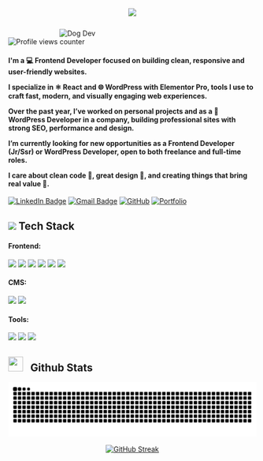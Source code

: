 <h1 align="center">
  <a href="https://github.com/RamirezThomasAlan">
    <img src="https://readme-typing-svg.herokuapp.com?lines=Hi,+I'm+Thomas+Ramirez;I+build+websites;With+React+%26+WordPress.&center=true&width=500&height=45" width="700" />
  </a>
</h1>

<!-- GIF animado lateral -->
<img src="https://media.giphy.com/media/v1.Y2lkPTc5MGI3NjExamhobmloOTFxaHlhbjU1YTd2cHFjY3phOHltdmNhY2U3dnNsNHNtOSZlcD12MV9naWZzX3NlYXJjaCZjdD1n/EZr27ZbJwmjE9PGyLN/giphy.gif" alt="Dog Dev" align="right" width="400" />

<!-- Visitas al perfil -->
<p align="left">
  <img src="https://komarev.com/ghpvc/?username=RamirezThomasAlan" alt="Profile views counter" />
</p>

<!-- Presentación -->
<h4>I'm a 💻 Frontend Developer focused on building clean, responsive and user-friendly websites.

I specialize in ⚛️ React and 🌐 WordPress with Elementor Pro, tools I use to craft fast, modern, and visually engaging web experiences.

Over the past year, I’ve worked on personal projects and as a 🧩 WordPress Developer in a company, building professional sites with strong SEO, performance and design.

I’m currently looking for new opportunities as a Frontend Developer (Jr/Ssr) or WordPress Developer, open to both freelance and full-time roles.

I care about clean code 🧼, great design 🎨, and creating things that bring real value 🚀.</h4>

<!-- Redes sociales -->
[![LinkedIn Badge](https://img.shields.io/badge/-Thomas%20Ramírez-blue?style=flat-square&logo=Linkedin&logoColor=white&link=https://www.linkedin.com/in/thomas-alan-ramirez/)](https://www.linkedin.com/in/thomas-alan-ramirez/) 
[![Gmail Badge](https://img.shields.io/badge/-ramirezthomasalan@gmail.com-c14438?style=flat-square&logo=Gmail&logoColor=white&link=mailto:ramirezthomasalan@gmail.com)](mailto:ramirezthomasalan@gmail.com) 
[![GitHub](https://img.shields.io/badge/-RamirezThomasAlan-181717?style=flat-square&logo=github&logoColor=white&link=https://github.com/RamirezThomasAlan)](https://github.com/RamirezThomasAlan)
[![Portfolio](https://img.shields.io/badge/-My%20Portfolio-000000?style=flat-square&logo=web&logoColor=white&link=https://portafolio-thomas-ramirez.netlify.app/)](https://portafolio-thomas-ramirez.netlify.app/)


<!-- Tech stack -->
<h2><img src="https://media2.giphy.com/media/QssGEmpkyEOhBCb7e1/giphy.gif?cid=ecf05e47a0n3gi1bfqntqmob8g9aid1oyj2wr3ds3mg700bl&rid=giphy.gif" width ="25"> Tech Stack</h2>

<h4>Frontend:</h4>
<p>
  <img src="https://img.shields.io/badge/react-%2320232a.svg?style=for-the-badge&logo=react&logoColor=%2361DAFB" />
  <img src="https://img.shields.io/badge/JavaScript%20-%23F7DF1E.svg?style=for-the-badge&logo=javascript&logoColor=black" />
  <img src="https://img.shields.io/badge/HTML5%20-%23E34F26.svg?style=for-the-badge&logo=html5&logoColor=white" />
  <img src="https://img.shields.io/badge/CSS%20-%231572B6.svg?style=for-the-badge&logo=css3&logoColor=white" />
  <img src="https://img.shields.io/badge/SASS-hotpink.svg?style=for-the-badge&logo=SASS&logoColor=white" />
  <img src="https://img.shields.io/badge/bootstrap-%238511FA.svg?style=for-the-badge&logo=bootstrap&logoColor=white" />
</p>

<h4>CMS:</h4>
<p>
  <img src="https://img.shields.io/badge/WordPress-%23117AC9.svg?style=for-the-badge&logo=WordPress&logoColor=white" />
  <img src="https://img.shields.io/badge/webflow-%23146EF5.svg?style=for-the-badge&logo=webflow&logoColor=white" />
</p>

<h4>Tools:</h4>
<p>
  <img src="https://img.shields.io/badge/git-%23F05033.svg?style=for-the-badge&logo=git&logoColor=white" />
  <img src="https://img.shields.io/badge/github-%23121011.svg?style=for-the-badge&logo=github&logoColor=white" />
  <img src="https://img.shields.io/badge/figma-%23F24E1E.svg?style=for-the-badge&logo=figma&logoColor=white" />
</p>

<!-- GitHub stats -->
<h2><img src="https://media.giphy.com/media/iY8CRBdQXODJSCERIr/giphy.gif" width="30" height="30" style="margin-right: 10px;"> Github Stats </h2>

<p align="center">
  <img src="https://raw.githubusercontent.com/RamirezThomasAlan/RamirezThomasAlan/main/github-contribution-grid-snake.svg" alt="snake animation" />
</p>

<div align="center">

[![GitHub Streak](https://github-readme-streak-stats.herokuapp.com?user=RamirezThomasAlan&theme=material-palenight)](https://github.com/RamirezThomasAlan)

</div>
